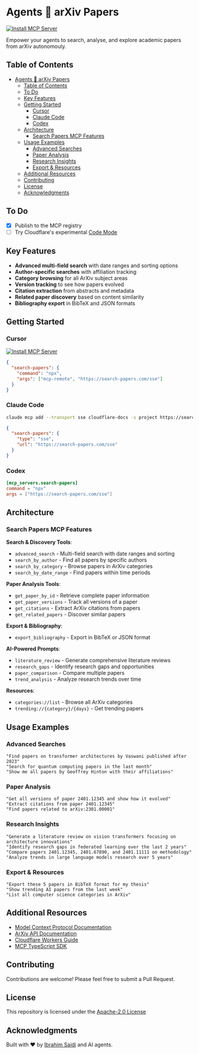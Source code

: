 # Agents 🤝 arXiv Papers

[![Install MCP Server](https://cursor.com/deeplink/mcp-install-dark.svg)](https://cursor.com/install-mcp?name=search-papers&config=eyJjb21tYW5kIjoibnB4IG1jcC1yZW1vdGUgaHR0cHM6Ly9zZWFyY2gtcGFwZXJzLW1jcC5pYnJhaGltLWFrYS1hamF4LndvcmtlcnMuZGV2L3NzZSJ9)

Empower your agents to search, analyse, and explore academic papers from arXiv autonomouly.

## Table of Contents

- [Agents 🤝 arXiv Papers](#agents--arxiv-papers)
  - [Table of Contents](#table-of-contents)
  - [To Do](#to-do)
  - [Key Features](#key-features)
  - [Getting Started](#getting-started)
    - [Cursor](#cursor)
    - [Claude Code](#claude-code)
    - [Codex](#codex)
  - [Architecture](#architecture)
    - [Search Papers MCP Features](#search-papers-mcp-features)
  - [Usage Examples](#usage-examples)
    - [Advanced Searches](#advanced-searches)
    - [Paper Analysis](#paper-analysis)
    - [Research Insights](#research-insights)
    - [Export \& Resources](#export--resources)
  - [Additional Resources](#additional-resources)
  - [Contributing](#contributing)
  - [License](#license)
  - [Acknowledgments](#acknowledgments)

## To Do

- [x] Publish to the MCP registry
- [ ] Try Cloudflare's experimental [Code Mode](https://blog.cloudflare.com/code-mode/)

## Key Features

- **Advanced multi-field search** with date ranges and sorting options
- **Author-specific searches** with affiliation tracking
- **Category browsing** for all ArXiv subject areas
- **Version tracking** to see how papers evolved
- **Citation extraction** from abstracts and metadata
- **Related paper discovery** based on content similarity
- **Bibliography export** in BibTeX and JSON formats

## Getting Started

### Cursor

[![Install MCP Server](https://cursor.com/deeplink/mcp-install-dark.svg)](https://cursor.com/install-mcp?name=search-papers&config=eyJjb21tYW5kIjoibnB4IG1jcC1yZW1vdGUgaHR0cHM6Ly9zZWFyY2gtcGFwZXJzLW1jcC5pYnJhaGltLWFrYS1hamF4LndvcmtlcnMuZGV2L3NzZSJ9)

```json
{
  "search-papers": {
    "command": "npx",
    "args": ["mcp-remote", "https://search-papers.com/sse"]
  }
}
```

### Claude Code

```bash
claude mcp add --transport sse cloudflare-docs -s project https://search-papers.com/sse
```

```json
{
  "search-papers": {
    "type": "sse",
    "url": "https://search-papers.com/sse"
  }
}
```

### Codex

```toml
[mcp_servers.search-papers]
command = "npx"
args = ["https://search-papers.com/sse"]
```


## Architecture

### Search Papers MCP Features

**Search & Discovery Tools**:
- `advanced_search` - Multi-field search with date ranges and sorting
- `search_by_author` - Find all papers by specific authors
- `search_by_category` - Browse papers in ArXiv categories
- `search_by_date_range` - Find papers within time periods

**Paper Analysis Tools**:
- `get_paper_by_id` - Retrieve complete paper information
- `get_paper_versions` - Track all versions of a paper
- `get_citations` - Extract ArXiv citations from papers
- `get_related_papers` - Discover similar papers

**Export & Bibliography**:
- `export_bibliography` - Export in BibTeX or JSON format

**AI-Powered Prompts**:
- `literature_review` - Generate comprehensive literature reviews
- `research_gaps` - Identify research gaps and opportunities
- `paper_comparison` - Compare multiple papers
- `trend_analysis` - Analyze research trends over time

**Resources**:
- `categories://list` - Browse all ArXiv categories
- `trending://{category}/{days}` - Get trending papers

## Usage Examples

### Advanced Searches
```
"Find papers on transformer architectures by Vaswani published after 2023"
"Search for quantum computing papers in the last month"
"Show me all papers by Geoffrey Hinton with their affiliations"
```

### Paper Analysis
```
"Get all versions of paper 2401.12345 and show how it evolved"
"Extract citations from paper 2401.12345"
"Find papers related to arXiv:2301.00001"
```

### Research Insights
```
"Generate a literature review on vision transformers focusing on architecture innovations"
"Identify research gaps in federated learning over the last 2 years"
"Compare papers 2401.12345, 2401.67890, and 2401.11111 on methodology"
"Analyze trends in large language models research over 5 years"
```

### Export & Resources
```
"Export these 5 papers in BibTeX format for my thesis"
"Show trending AI papers from the last week"
"List all computer science categories in ArXiv"
```

## Additional Resources

- [Model Context Protocol Documentation](https://modelcontextprotocol.io)
- [ArXiv API Documentation](https://info.arxiv.org/help/api/index.html)
- [Cloudflare Workers Guide](https://developers.cloudflare.com/workers/)
- [MCP TypeScript SDK](https://github.com/modelcontextprotocol/typescript-sdk)

## Contributing

Contributions are welcome! Please feel free to submit a Pull Request.

## License

This repository is licensed under the [Apache-2.0 License](https://github.com/openai/codex/blob/main/LICENSE)

## Acknowledgments

Built with ❤️ by [Ibrahim Saidi](https://github.com/Saidiibrahim) and AI agents.

